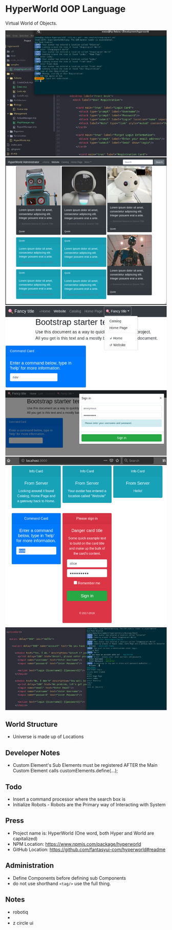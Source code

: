 # HyperWorld OOP Language
Virtual World of Objects.

![screenshot](screenshot.png)
![screenshot-robots](screenshot-robots.png)
![screenshot-command](screenshot-command.png)
![screenshot-login](screenshot-login.png)
![screenshot-browser](screenshot-browser.png)
![screenshot-conversation](screenshot-conversation.png)

## World Structure
- Universe is made up of Locations

## Developer Notes
- Custom Element's Sub Elements must be registered AFTER the Main Custom Element calls customElements.define(...);

## Todo
- Insert a command processor where the search box is
- Initialize Robots - Robots are the Primary way of Interacting with System

## Press
- Project name is: HyperWorld (One word, both Hyper and World are capitalized)
- NPM Location: https://www.npmjs.com/package/hyperworld
- GitHub Location: https://github.com/fantasyui-com/hyperworld#readme

## Administration
- Define Components before defining sub Components
- do not use shorthand ```<tag/>``` use the full thing.

## Notes

- robotiq
- <script src="https://unpkg.com/lit-html/lit-html.js"></script>
- z circle ui
